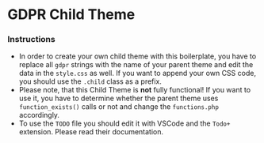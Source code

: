 # GDPR Child Theme

### Instructions

* In order to create your own child theme with this boilerplate, you have to replace all `gdpr` strings with the name of your parent theme and edit the data in the `style.css` as well. If you want to append your own CSS code, you should use the `.child` class as a prefix.
* Please note, that this Child Theme is **not** fully functional! If you want to use it, you have to determine whether the parent theme uses `function_exists()` calls or not and change the `functions.php` accordingly.
* To use the `TODO` file you should edit it with VSCode and the `Todo+` extension. Please read their documentation.
